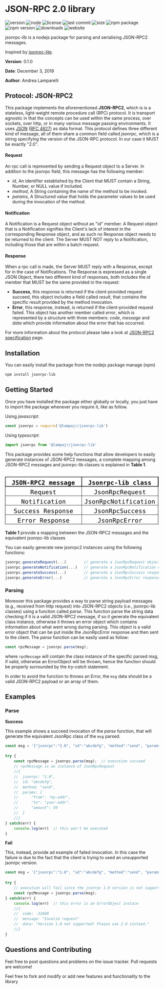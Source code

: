 # JSON-RPC 2.0 library

![version](https://img.shields.io/github/package-json/v/lampajr/jsonrpc-lib?style=plastic)
![node](https://img.shields.io/node/v/@lampajr/jsonrpc-lib?style=plastic)
![license](https://img.shields.io/github/license/lampajr/jsonrpc-lib?style=plastic)
![last commit](https://img.shields.io/github/last-commit/lampajr/jsonrpc-lib?style=plastic)
![size](https://img.shields.io/github/repo-size/lampajr/jsonrpc-lib?style=plastic)
![npm package](https://img.shields.io/website?up_color=blue&up_message=npm&url=https%3A%2F%2Fwww.npmjs.com%2Fpackage%2F%40lampajr%2Fjsonrpc-lib)
![npm version](https://img.shields.io/npm/v/@lampajr/jsonrpc-lib?style=plastic)
![downloads](https://img.shields.io/npm/dw/@lampajr/jsonrpc-lib?style=plastic)
![website](https://img.shields.io/website?style=plastic&up_message=home&url=https%3A%2F%2Flampajr.github.io%2Fjsonrpc-lib%2F)

jsonrpc-lib is a nodejs package for parsing and serialising JSON-RPC2 messages.

Inspired by [jsonrpc-lite](https://github.com/teambition/jsonrpc-lite/blob/master/README.md).

**Version**: 0.1.0

**Date**: December 3, 2019

**Author**: Andrea Lamparelli

## Protocol: JSON-RPC2

This package implements the aforementioned **JSON-RPC2**, which is  is a stateless, light-weight remote procedure call (RPC) protocol. It is transport agnostic in that the concepts can be used within the  same process, over sockets, over http, or in many various message  passing environments. It uses [JSON](http://www.json.org) ([RFC 4627](http://www.ietf.org/rfc/rfc4627.txt)) as data format. This protocol defines three different kind of message, all of them share a common field called *jsonrpc*, which is a string specifying the version of the JSON-RPC protocol. In our case it MUST be exactly "2.0".

#### Request

An rpc call is represented by sending a Request object to a Server. In addition to the jsonrpc field, this message has the following member:

* *id*, An identifier established by the Client that MUST contain a String, Number, or NULL value if included.
* *method*, A String containing the name of the method to be invoked.
* *params*, A Structured value that holds the parameter values to be used during the invocation of the method. 

#### Notification

A Notification is a Request object without an "id" member. A Request  object that is a Notification signifies the Client's lack of interest in the corresponding Response object, and as such no Response object needs to be returned to the client. The Server MUST NOT reply to a  Notification, including those that are within a batch request.

#### Response

When a rpc call is made, the Server MUST reply with a Response, except  for in the case of Notifications. The Response is expressed as a single  JSON Object, there two different kind of responses, both includes the *id* member that MUST be the same provided in the request:

* **Success**, this response is returned if the client-provided request succeed, this object includes a field called *result*, that contains the specific result provided by the method invocation.
* **Error**, this response, instead, is returned if the client-provided request failed. This object has another member called *error*, which is represented by a structure with three members: *code*, *message* and *data* which provide information about the error that has occurred.

For more information about the protocol please take a look at [JSON-RPC2 specification](https://www.jsonrpc.org/specification) page.

## Installation

You can easily install the package from the nodejs package manage (npm)

```bash
npm install jsonrpc-lib
```

## Getting Started

Once you have installed the package either globally or locally, you just have to import the package whenever you require it, like as follow.

Using *javascript*:

```javascript
const jsonrpc = require('@lampajr/jsonrpc-lib')
```

Using *typescript*:

```typescript
import jsonrpc from '@lampajr/jsonrpc-lib'
```

This package provides some help functions that allow developers to easily generate instances of JSON-RPC2 messages, a complete mapping among JSON-RPC2 messages and jsonrpc-lib classes is explained in **Table 1**.

<br/>

<img src="message-class-mapping.png" width="600px">

**Table 1** provide a mapping between the JSON-RPC2 messages and the equivalent jsonrpc-lib classes

You can easily generate new jsonrpc2 instances using the following functions:

```typescript
jsonrpc.generateRequest(...)	 	// generate a JsonRpcRequest object
jsonrpc.generateNotification(...) 	// generate a JsonRpcNotification object
jsonrpc.generateSuccess(...)		// generate a JsonRpcSuccess response
jsonrpc.generateError(...)			// generate a JsonRpcError response
```



### Parsing

Moreover this package provides a way to parse string payload messages (e.g., received from http request) into JSON-RPC2 objects (i.e., jsonrpc-lib classes) using a function called *parse*. This function parse the string data checking if it is a valid JSON-RPC2 message, if so it generate the equivalent class instance, otherwise it throws an error object which contains information about what went wrong during parsing. This object is a valid error object that can be put inside the JsonRpcError response and then sent to the client. The *parse* function can be easily used as follow:

```typescript
const rpcMessage = jsonrpc.parse(msg);
```

where ```rpcMessage``` will contain the class instance of the specific parsed msg, if valid, otherwise an ErrorObject will be thrown, hence the function should be properly surrounded by the *try-catch* statement.

In order to avoid the function to throws an Error, the ```msg``` data should be a valid JSON-RPC2 payload or an array of them. 



## Examples

### Parse

**Success**

This example shows a succeed invocation of the *parse* function, that will generate the equivalent JsonRpc class of the ```msg``` parsed.

```typescript
const msg = '{"jsonrpc":"2.0", "id":"abcdefg", "method":"send", "params": {"from": "my-addr", "to":"your-addr", "amount":50}}';

try {
    const rpcMessage = jsonrpc.parse(msg);  // execution succeed
    // rpcMessage is an instance of JsonRpcRequest
    //{
    //	jsonrpc: "2.0",
    //	id: "abcdefg",
    //	method: "send",
    //	params: {
    //		"from": "my-addr",
    //		"to": "your-addr",
    //		"amount": 50
	//	}
    //}
} catch(err) {
    console.log(err)  // this won't be executed
}
```

**Fail**

This, instead, provide ad example of failed invocation. In this case the failure is due to the fact that the client is trying to used an unsupported jsonrpc version.

```typescript
const msg = '{"jsonrpc":"1.0", "id":"abcdefg", "method":"send", "params": {"from": "my-addr", "to":"your-addr", "amount":50}}';

try {
    // execution will fail since the jsonrpc 1.0 version is not supported
    const rpcMessage = jsonrpc.parse(msg); 
} catch(err) {
    console.log(err)  // this error is an ErrorObject instace
    //{
    //	code: -32600
    //	message: "Invalid request"
    //	data: "Version 1.0 not supported! Please use 2.0 instead."
    //}
}
```

## Questions and Contributing

Feel free to post questions and problems on the issue tracker. Pull requests are welcome!

Feel free to fork and modify or add new features and functionality to the library
